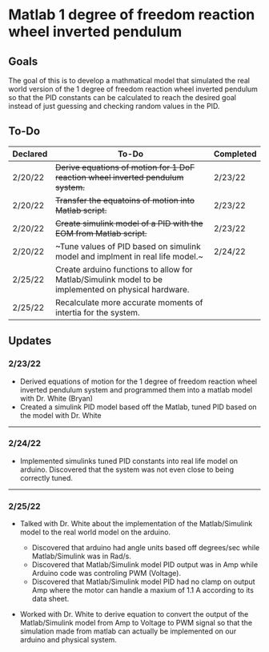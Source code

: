 # Matlab 1 degree of freedom reaction wheel inverted pendulum

## Goals
The goal of this is to develop a mathmatical model that simulated the real world version of the 1 degree of freedom reaction wheel inverted pendulum so that the PID constants can be calculated to reach the desired goal instead of just guessing and checking random values in the PID. 

## To-Do
| Declared | To-Do | Completed |
--- | --- | ---
| 2/20/22 | ~~Derive equations of motion for 1 DoF reaction wheel inverted pendulum system.~~ | 2/23/22
| 2/20/22 | ~~Transfer the equatoins of motion into Matlab script.~~ | 2/23/22
| 2/20/22 | ~~Create simulink model of a PID with the EOM from Matlab script.~~ | 2/23/22
| 2/20/22 | ~Tune values of PID based on simulink model and implment in real life model.~ | 2/24/22
| 2/25/22 | Create arduino functions to allow for Matlab/Simulink model to be implemented on physical hardware. | 
| 2/25/22 | Recalculate more accurate moments of intertia for the system. | 












## Updates 

### 2/23/22
- Derived equations of motion for the 1 degree of freedom reaction wheel inverted pendulum system and programmed them into a matlab model with Dr. White (Bryan)
- Created a simulink PID model based off the Matlab, tuned PID based on the model with Dr. White

---

### 2/24/22
- Implemented simulinks tuned PID constants into real life model on arduino. Discovered that the system was not even close to being correctly tuned.

---

### 2/25/22 
- Talked with Dr. White about the implementation of the Matlab/Simulink model to the real world model on the arduino.
    - Discovered that arduino had angle units based off degrees/sec while Matlab/Simulink was in Rad/s.
    - Discovered that Matlab/Simulink model PID output was in Amp while Arduino code was controling PWM (Voltage).
    - Discovered that Matlab/Simulink model PID had no clamp on output Amp where the motor can handle a maxium of 1.1 A according to its data sheet.

- Worked with Dr. White to derive equation to convert the output of the Matlab/Simulink model from Amp to Voltage to PWM signal so that the simulation made from matlab can actually be implemented on our arduino and physical system.
